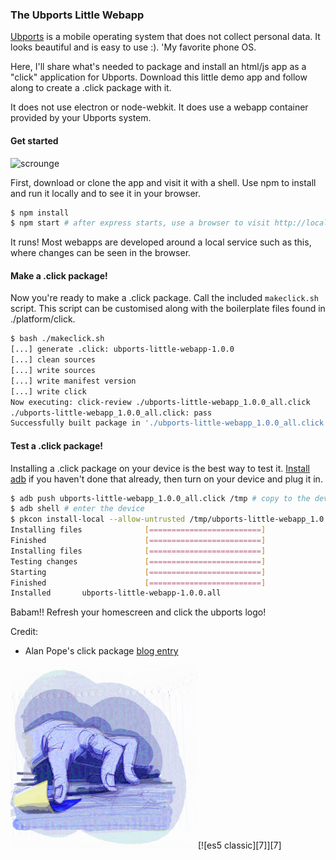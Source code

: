 ### The Ubports Little Webapp

[Ubports][4] is a mobile operating system that does not collect personal data. It looks beautiful and is easy to use :). 'My favorite phone OS.

Here, I'll share what's needed to package and install an html/js app as a "click" application for Ubports. Download this little demo app and follow along to create a .click package with it.

It does not use electron or node-webkit. It does use a webapp container provided by your Ubports system.

#### Get started

![scrounge](https://github.com/iambumblehead/ubports-little-webapp/raw/master/src/img/browser-123.png)

First, download or clone the app and visit it with a shell. Use npm to install and run it locally and to see it in your browser.

```bash
$ npm install
$ npm start # after express starts, use a browser to visit http://localhost:3000/
```

It runs! Most webapps are developed around a local service such as this, where changes can be seen in the browser.

#### Make a .click package!

Now you're ready to make a .click package. Call the included `makeclick.sh` script. This script can be customised along with the boilerplate files found in ./platform/click.

```bash
$ bash ./makeclick.sh
[...] generate .click: ubports-little-webapp-1.0.0
[...] clean sources
[...] write sources
[...] write manifest version
[...] write click
Now executing: click-review ./ubports-little-webapp_1.0.0_all.click
./ubports-little-webapp_1.0.0_all.click: pass
Successfully built package in './ubports-little-webapp_1.0.0_all.click'.
```

#### Test a .click package!

Installing a .click package on your device is the best way to test it. [Install adb][0] if you haven't done that already, then turn on your device and plug it in.

```bash
$ adb push ubports-little-webapp_1.0.0_all.click /tmp # copy to the device
$ adb shell # enter the device
$ pkcon install-local --allow-untrusted /tmp/ubports-little-webapp_1.0.0_all.click # install
Installing files              [=========================]
Finished                      [=========================]
Installing files              [=========================]
Testing changes               [=========================]
Starting                      [=========================]
Finished                      [=========================]
Installed   	ubports-little-webapp-1.0.0.all
```

Babam!! Refresh your homescreen and click the ubports logo!




<!--
What about .snap packages?

Included with the repo, is a script named makesnap.sh that generates a .snap package. I've never succesfully generated a working snap file :S

I've followed various guides and installed overlays and linked various libraries. Maybe in the future I will find a way to generate an html snap...
-->


Credit:

* Alan Pope's click package [blog entry][2]


![scrounge](https://github.com/iambumblehead/scroungejs/raw/master/img/hand.png)[![es5 classic][7]][7] 



[0]: https://www.linuxbabe.com/ubuntu/how-to-install-adb-fastboot-ubuntu-16-04-16-10-14-04
[1]: http://www.linuxuk.org/post/20160518_snapping_electron_based_applications_simplenote/
[2]: https://popey.com/blog/posts/2015/07/28/easily-port-mobile-html5-games-to-ubuntu-phone.html
[3]: https://en.wikipedia.org/wiki/Snappy_(package_manager)
[4]: https://ubports.com/ "ubports"
